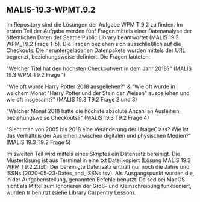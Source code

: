 ## MALIS-19.3-WPMT.9.2

Im Repository sind die Lösungen der Aufgabe WPM T 9.2 zu finden.
Im ersten Teil der Aufgabe werden fünf Fragen mittels einer Datenanalyse der öffentlichen Daten der Seattle Public Library beantwortet (MALIS 19.3 WPM_T9.2 Frage 1-5). Die Fragen beziehen sich ausschließlich auf die Checkouts. Die heruntergeladenen Datenpakete wurden mittels der URL begrenzt, beziehungsweise definiert.
Die Fragen lauteten:

"Welcher Titel hat den höchsten Checkoutwert in dem Jahr 2018?" (MALIS 19.3 WPM_T9.2 Frage 1)

"Wie oft wurde Harry Potter 2018 ausgeliehen?" & "Wie oft wurde in welchem Monat "Harry Potter und der Stein der Weisen" ausgeliehen und wie oft insgesamt?" (MALIS 19.3 T9.2 Frage 2 und 3)

"Welcher Monat 2018 hatte die höchste absolute Anzahl an Ausleihen, beziehungsweise Checkouts?" (MALIS 19.3 T9.2 Frage 4)

"Sieht man von 2005 bis 2018 eine Veränderung der UsageClass? Wie ist das Verhältnis der Ausleihen zwischen digitalen und physischen Medien?" (MALIS 19.3 T9.2 Frage 5)


Im zweiten Teil wird mittels eines Skriptes ein Datensatz bereinigt. Die Musterlösung ist aus Terminal in eine txt Datei kopiert (Lösung MALIS 19.3 WPM T9.2.2.txt). Der bereinigte Datensatz enthält nur noch die Jahre und ISSNs (2020-05-23-Dates_and_ISSNs.tsv). Als Ausgangspunkt wurden die, in der Aufgabenstellung, genannten Befehle benutzt. Da sed bei MacOS nicht als Mittel zum Ignorieren der Groß- und Kleinschreibung funktioniert, wurden tr benutzt (siehe Library Carpentry Lesson). 
